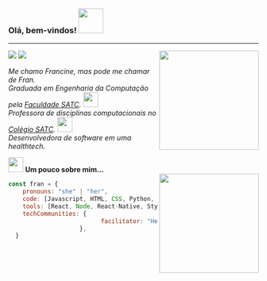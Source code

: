 
### Olá, bem-vindos! <img src="https://media.giphy.com/media/dXR4F5BlIM7E1wTHsA/giphy.gif" width="50" >
---
[![](https://img.shields.io/badge/Francine_Cardoso-blue?style=flat-square&labelColor=blue&logo=linkedin)](https://www.linkedin.com/in/francinecardoso/)
![](https://img.shields.io/github/followers/francinecardoso?&label=Follow&style=flat-square&logo=github)
<img align = "right" src = "https://github-readme-stats.vercel.app/api/top-langs/?username=francinecardoso&show_icons=true&theme=synthwave" width="200"/>  

*Me chamo Francine, mas pode me chamar de Fran.*  
*Graduada em Engenharia da Computação pela [Faculdade SATC](https://www.satc.edu.br).* <img src="https://media.giphy.com/media/h4x6RMBru1Mx7zLWko/giphy.gif" width="30">     
*Professora de disciplinas computacionais no [Colégio SATC](https://www.satc.edu.br).* <img src="https://media.giphy.com/media/2Yj2vRSHrhZIUyVPGl/giphy.gif" width="30">   
*Desenvolvedora de software em uma healthtech.* 
</br> 

<img src="https://media.giphy.com/media/5ndklThG9vUUdTmgMn/giphy.gif" width="30"> **Um pouco sobre mim...**   
<img align='right' src="https://media.giphy.com/media/VJBOz97TCRftgQWbMJ/giphy.gif" width="200">  

```javascript
const fran = {
    pronouns: "she" | "her",
    code: [Javascript, HTML, CSS, Python, Java],
    tools: [React, Node, React-Native, Styled-Components],
    techCommunities: {
                          facilitator: "HelloWomen",
                    },
  }
```

<!--
Inspirado em https://github.com/Thaiane/Thaiane


